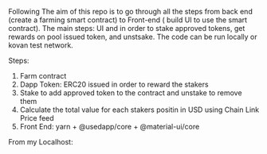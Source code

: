 Following 
The aim of this repo is to go through all the steps from back end (create a farming smart contract) to Front-end ( build UI to use the smart contract).
The main steps: UI and  in order to stake approved tokens, get rewards on pool issued token, and unstsake.
The code can be run locally or kovan test network.

Steps:
1. Farm contract
2. Dapp Token: ERC20 issued in order to reward the stakers
3. Stake to add approved token to the contract and unstake to remove them
4. Calculate the total value for each stakers positin in USD using Chain Link Price feed
5. Front End: yarn + @usedapp/core + @material-ui/core

From my Localhost:


